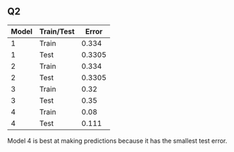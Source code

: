 ## Q2

| Model | Train/Test | Error |
| --- | --- | --- |
| 1 | Train | 0.334 |
| 1 | Test | 0.3305 |
| 2 | Train | 0.334 |
| 2 | Test | 0.3305 |
| 3 | Train | 0.32 |
| 3 | Test | 0.35 |
| 4 | Train | 0.08 |
| 4 | Test | 0.111 |

Model 4 is best at making predictions because it has the smallest test error.
